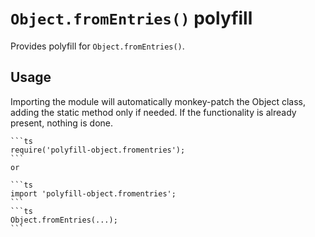# `Object.fromEntries()` polyfill

Provides polyfill for `Object.fromEntries()`.

## Usage

Importing the module will automatically monkey-patch the Object class, adding the static method only if needed. If the functionality is already present, nothing is done.

    ```ts
    require('polyfill-object.fromentries');
    ```
    or

    ```ts
    import 'polyfill-object.fromentries';
    ```
    ```ts
    Object.fromEntries(...);
    ```